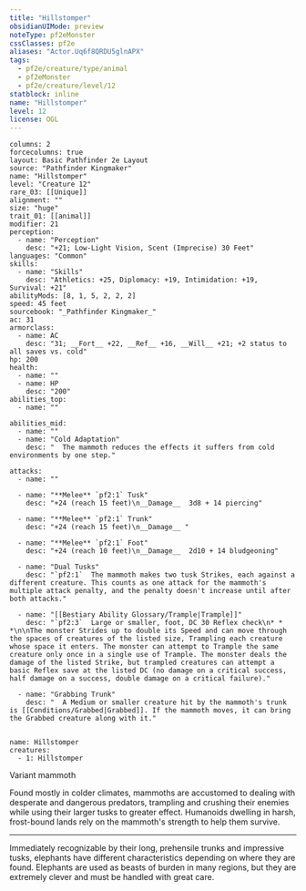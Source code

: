 ```yaml
---
title: "Hillstomper"
obsidianUIMode: preview
noteType: pf2eMonster
cssClasses: pf2e
aliases: "Actor.Uq6f8QRDU5glnAPX" 
tags:
  - pf2e/creature/type/animal
  - pf2eMonster
  - pf2e/creature/level/12
statblock: inline
name: "Hillstomper"
level: 12
license: OGL
---
```


```statblock
columns: 2
forcecolumns: true
layout: Basic Pathfinder 2e Layout
source: "Pathfinder Kingmaker"
name: "Hillstomper"
level: "Creature 12"
rare_03: [[Unique]]
alignment: ""
size: "huge"
trait_01: [[animal]]
modifier: 21
perception:
  - name: "Perception"
    desc: "+21; Low-Light Vision, Scent (Imprecise) 30 Feet"
languages: "Common"
skills:
  - name: "Skills"
    desc: "Athletics: +25, Diplomacy: +19, Intimidation: +19, Survival: +21"
abilityMods: [8, 1, 5, 2, 2, 2]
speed: 45 feet
sourcebook: "_Pathfinder Kingmaker_"
ac: 31
armorclass:
  - name: AC
    desc: "31; __Fort__ +22, __Ref__ +16, __Will__ +21; +2 status to all saves vs. cold"
hp: 200
health:
  - name: ""
  - name: HP
    desc: "200"
abilities_top:
  - name: ""

abilities_mid:
  - name: ""
  - name: "Cold Adaptation"
    desc: "  The mammoth reduces the effects it suffers from cold environments by one step."

attacks:
  - name: ""

  - name: "**Melee** `pf2:1` Tusk"
    desc: "+24 (reach 15 feet)\n__Damage__  3d8 + 14 piercing"

  - name: "**Melee** `pf2:1` Trunk"
    desc: "+24 (reach 15 feet)\n__Damage__ "

  - name: "**Melee** `pf2:1` Foot"
    desc: "+24 (reach 10 feet)\n__Damage__  2d10 + 14 bludgeoning"

  - name: "Dual Tusks"
    desc: "`pf2:1`  The mammoth makes two tusk Strikes, each against a different creature. This counts as one attack for the mammoth's multiple attack penalty, and the penalty doesn't increase until after both attacks."

  - name: "[[Bestiary Ability Glossary/Trample|Trample]]"
    desc: "`pf2:3`  Large or smaller, foot, DC 30 Reflex check\n* * *\n\nThe monster Strides up to double its Speed and can move through the spaces of creatures of the listed size, Trampling each creature whose space it enters. The monster can attempt to Trample the same creature only once in a single use of Trample. The monster deals the damage of the listed Strike, but trampled creatures can attempt a basic Reflex save at the listed DC (no damage on a critical success, half damage on a success, double damage on a critical failure)."

  - name: "Grabbing Trunk"
    desc: "  A Medium or smaller creature hit by the mammoth's trunk is [[Conditions/Grabbed|Grabbed]]. If the mammoth moves, it can bring the Grabbed creature along with it."
 
```

```encounter-table
name: Hillstomper
creatures:
  - 1: Hillstomper
```


Variant mammoth

Found mostly in colder climates, mammoths are accustomed to dealing with desperate and dangerous predators, trampling and crushing their enemies while using their larger tusks to greater effect. Humanoids dwelling in harsh, frost-bound lands rely on the mammoth's strength to help them survive.

* * *

Immediately recognizable by their long, prehensile trunks and impressive tusks, elephants have different characteristics depending on where they are found. Elephants are used as beasts of burden in many regions, but they are extremely clever and must be handled with great care.
